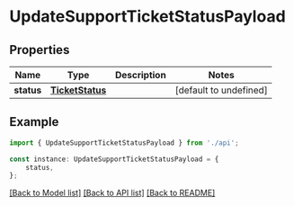 # UpdateSupportTicketStatusPayload


## Properties

Name | Type | Description | Notes
------------ | ------------- | ------------- | -------------
**status** | [**TicketStatus**](TicketStatus.md) |  | [default to undefined]

## Example

```typescript
import { UpdateSupportTicketStatusPayload } from './api';

const instance: UpdateSupportTicketStatusPayload = {
    status,
};
```

[[Back to Model list]](../README.md#documentation-for-models) [[Back to API list]](../README.md#documentation-for-api-endpoints) [[Back to README]](../README.md)
